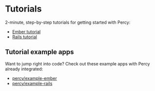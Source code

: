 # Tutorials

2-minute, step-by-step tutorials for getting started with Percy:

- [Ember tutorial](/docs/tutorials/ember)
- [Rails tutorial](/docs/tutorials/rails)

## Tutorial example apps

Want to jump right into code? Check out these example apps with Percy already integrated:

- [<i class="fa fa-github" aria-hidden="true"></i> percy/example-ember](https://github.com/percy/example-ember)
- [<i class="fa fa-github" aria-hidden="true"></i> percy/example-rails](https://github.com/percy/example-rails)

